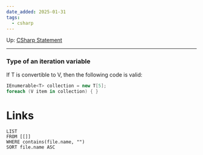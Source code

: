 ```yaml
---
date_added: 2025-01-31
tags:
  - csharp
---
```

Up: [CSharp Statement](CSharp%20Statement.md)
___

### Type of an iteration variable
If T is convertible to V, then the following code is valid:
```cs
IEnumerable<T> collection = new T[5];
foreach (V item in collection) { }
```

# Links
```dataview
LIST
FROM [[]]
WHERE contains(file.name, "")
SORT file.name ASC
```
